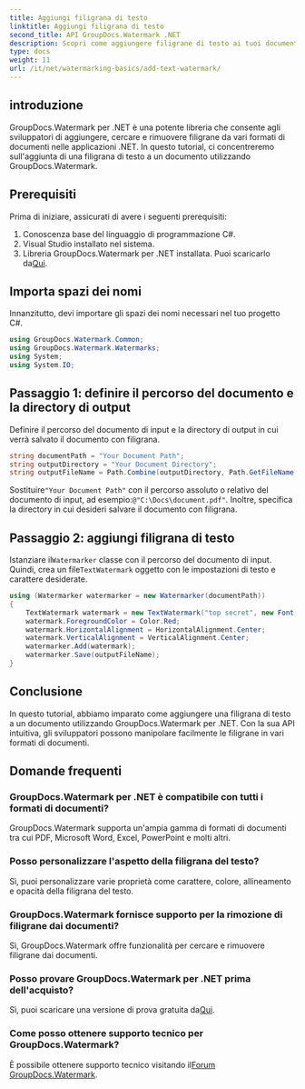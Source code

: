 ```yaml
---
title: Aggiungi filigrana di testo
linktitle: Aggiungi filigrana di testo
second_title: API GroupDocs.Watermark .NET
description: Scopri come aggiungere filigrane di testo ai tuoi documenti utilizzando Groupdocs per .NET con questa guida passo passo.
type: docs
weight: 11
url: /it/net/watermarking-basics/add-text-watermark/
---
```

## introduzione
GroupDocs.Watermark per .NET è una potente libreria che consente agli sviluppatori di aggiungere, cercare e rimuovere filigrane da vari formati di documenti nelle applicazioni .NET. In questo tutorial, ci concentreremo sull'aggiunta di una filigrana di testo a un documento utilizzando GroupDocs.Watermark.
## Prerequisiti
Prima di iniziare, assicurati di avere i seguenti prerequisiti:
1. Conoscenza base del linguaggio di programmazione C#.
2. Visual Studio installato nel sistema.
3.  Libreria GroupDocs.Watermark per .NET installata. Puoi scaricarlo da[Qui](https://releases.groupdocs.com/Watermark/net/).

## Importa spazi dei nomi
Innanzitutto, devi importare gli spazi dei nomi necessari nel tuo progetto C#.
```csharp
using GroupDocs.Watermark.Common;
using GroupDocs.Watermark.Watermarks;
using System;
using System.IO;
```
## Passaggio 1: definire il percorso del documento e la directory di output
Definire il percorso del documento di input e la directory di output in cui verrà salvato il documento con filigrana.
```csharp
string documentPath = "Your Document Path";
string outputDirectory = "Your Document Directory";
string outputFileName = Path.Combine(outputDirectory, Path.GetFileName(documentPath));
```
 Sostituire`"Your Document Path"` con il percorso assoluto o relativo del documento di input, ad esempio:`@"C:\Docs\document.pdf"`. Inoltre, specifica la directory in cui desideri salvare il documento con filigrana.
## Passaggio 2: aggiungi filigrana di testo
 Istanziare il`Watermarker` classe con il percorso del documento di input. Quindi, crea un file`TextWatermark` oggetto con le impostazioni di testo e carattere desiderate.
```csharp
using (Watermarker watermarker = new Watermarker(documentPath))
{
    TextWatermark watermark = new TextWatermark("top secret", new Font("Arial", 36));
    watermark.ForegroundColor = Color.Red;
    watermark.HorizontalAlignment = HorizontalAlignment.Center;
    watermark.VerticalAlignment = VerticalAlignment.Center;
    watermarker.Add(watermark);
    watermarker.Save(outputFileName);
}
```

## Conclusione
In questo tutorial, abbiamo imparato come aggiungere una filigrana di testo a un documento utilizzando GroupDocs.Watermark per .NET. Con la sua API intuitiva, gli sviluppatori possono manipolare facilmente le filigrane in vari formati di documenti.
## Domande frequenti
### GroupDocs.Watermark per .NET è compatibile con tutti i formati di documenti?
GroupDocs.Watermark supporta un'ampia gamma di formati di documenti tra cui PDF, Microsoft Word, Excel, PowerPoint e molti altri.
### Posso personalizzare l'aspetto della filigrana del testo?
Sì, puoi personalizzare varie proprietà come carattere, colore, allineamento e opacità della filigrana del testo.
### GroupDocs.Watermark fornisce supporto per la rimozione di filigrane dai documenti?
Sì, GroupDocs.Watermark offre funzionalità per cercare e rimuovere filigrane dai documenti.
### Posso provare GroupDocs.Watermark per .NET prima dell'acquisto?
 Sì, puoi scaricare una versione di prova gratuita da[Qui](https://releases.groupdocs.com/).
### Come posso ottenere supporto tecnico per GroupDocs.Watermark?
 È possibile ottenere supporto tecnico visitando il[Forum GroupDocs.Watermark](https://forum.groupdocs.com/c/watermark/19).
